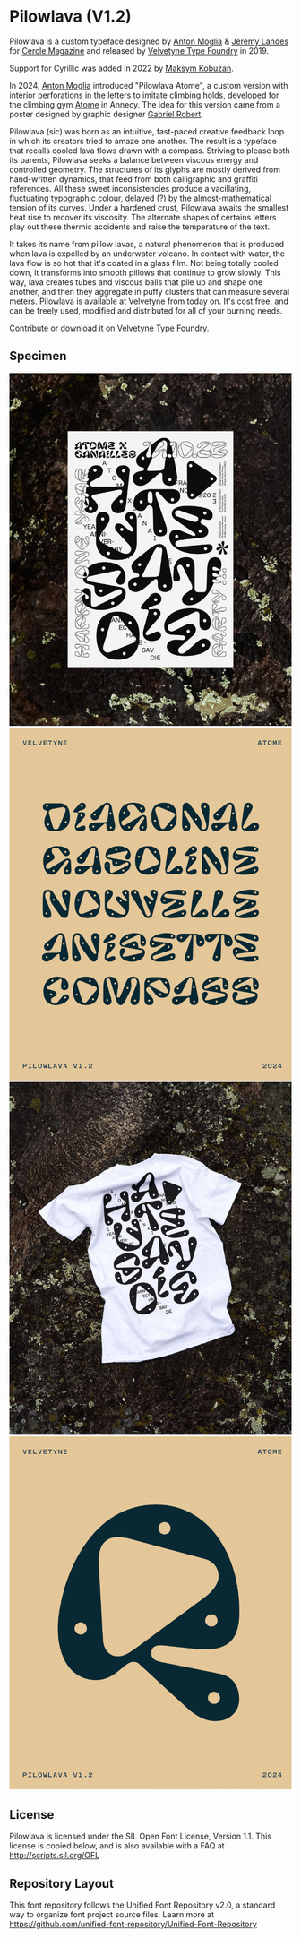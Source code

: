 # Pilowlava (V1.2)

Pilowlava is a custom typeface designed by [Anton Moglia](http://moglia.fr) & [Jérémy Landes](http://studiotriple.fr/) for [Cercle Magazine](http://cerclemagazine.com/) and released by [Velvetyne Type Foundry](http://velvetyne.fr/fonts/pilowlava/) in 2019.

Support for Cyrillic was added in 2022 by [Maksym Kobuzan](https://www.instagram.com/mkobuzan/).

In 2024, [Anton Moglia](http://moglia.fr) introduced "Pilowlava Atome", a custom version with interior perforations in the letters to imitate climbing holds, developed for the climbing gym [Atome](https://www.atome-annecy.fr) in Annecy. The idea for this version came from a poster designed by graphic designer [Gabriel Robert](https://www.instagram.com/gabriel_robert_da/).

Pilowlava (sic) was born as an intuitive, fast-paced creative feedback loop in which its creators tried to amaze one another. The result is a typeface that recalls cooled lava flows drawn with a compass. Striving to please both its parents, Pilowlava seeks a balance between viscous energy and controlled geometry. The structures of its glyphs are mostly derived from hand-written dynamics, that feed from both calligraphic and graffiti references. All these sweet inconsistencies produce a vacillating, fluctuating typographic colour, delayed (?) by the almost-mathematical tension of its curves. Under a hardened crust, Pilowlava awaits the smallest heat rise to recover its viscosity. The alternate shapes of certains letters play out these thermic accidents and raise the temperature of the text.

It takes its name from pillow lavas, a natural phenomenon that is produced when lava is expelled by an underwater volcano. In contact with water, the lava flow is so hot that it's coated in a glass film. Not being totally cooled down, it transforms into smooth pillows that continue to grow slowly. This way, lava creates tubes and viscous balls that pile up and shape one another, and then they aggregate in puffy clusters that can measure several meters. Pilowlava is available at Velvetyne from today on. It's cost free, and can be freely used, modified and distributed for all of your burning needs.

Contribute or download it on [Velvetyne Type Foundry](http://velvetyne.fr/fonts/pilowlava/).

## Specimen

![specimen2](documentation/atome/Specimen_2.jpg)
![specimen3](documentation/atome/Specimen_3.jpg)
![specimen4](documentation/atome/Specimen_4.jpg)
![specimen5](documentation/atome/Specimen_5.jpg)

## License

Pilowlava is licensed under the SIL Open Font License, Version 1.1.
This license is copied below, and is also available with a FAQ at
http://scripts.sil.org/OFL

## Repository Layout

This font repository follows the Unified Font Repository v2.0,
a standard way to organize font project source files. Learn more at
https://github.com/unified-font-repository/Unified-Font-Repository
